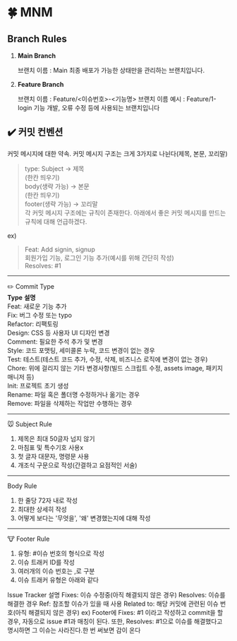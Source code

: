 # 🍀 MNM

## **Branch Rules**

1. **Main Branch**
    
    브랜치 이름 : Main 최종 배포가 가능한 상태만을 관리하는 브랜치입니다.
    
2. **Feature Branch**
    
    브랜치 이름 : Feature/<이슈번호>-<기능명> 브랜치 이름 예시 : Feature/1-login 기능 개발, 오류 수정 등에 사용되는 브랜치입니다

## ✔️ 커밋 컨벤션
커밋 메시지에 대한 약속.
커밋 메시지 구조는 크게 3가지로 나뉜다(제목, 본문, 꼬리말)

>type: Subject -> 제목  
(한칸 띄우기)  
body(생략 가능) -> 본문  
(한칸 띄우기)  
footer(생략 가능) -> 꼬리말  
각 커밋 메시지 구조에는 규칙이 존재한다.
아래에서 좋은 커밋 메시지를 만드는 규칙에 대해 언급하겠다.

ex)
>Feat: Add signin, signup <br>
회원가입 기능, 로그인 기능 추가(예시를 위해 간단히 작성)  
Resolves: #1

------------------

✏️ Commit Type<br>
**Type**	**설명**<br>
Feat:	새로운 기능 추가 <br>
Fix:	버그 수정 또는 typo <br>
Refactor:	리팩토링 <br>
Design:	CSS 등 사용자 UI 디자인 변경 <br>
Comment:	필요한 주석 추가 및 변경<br>
Style:	코드 포맷팅, 세미콜론 누락, 코드 변경이 없는 경우<br>
Test:	테스트(테스트 코드 추가, 수정, 삭제, 비즈니스 로직에 변경이 없는 경우)<br>
Chore:	위에 걸리지 않는 기타 변경사항(빌드 스크립트 수정, assets image, 패키지 매니저 등)<br>
Init:	프로젝트 초기 생성<br>
Rename:	파일 혹은 폴더명 수정하거나 옮기는 경우<br>
Remove:	파일을 삭제하는 작업만 수행하는 경우<br>

------------------

🐭 Subject Rule
1. 제목은 최대 50글자 넘지 않기
2. 마침표 및 특수기호 사용x
3. 첫 글자 대문자, 명령문 사용
4. 개조식 구문으로 작성(간결하고 요점적인 서술)

------------------

Body Rule
1. 한 줄당 72자 내로 작성
2. 최대한 상세히 작성
3. 어떻게 보다는 '무엇을', '왜' 변경했는지에 대해 작성

------------------

🐮 Footer Rule
1. 유형: #이슈 번호의 형식으로 작성
2. 이슈 트래커 ID를 작성
3. 여러개의 이슈 번호는 ,로 구분
4. 이슈 트래커 유형은 아래와 같다

Issue Tracker	설명
Fixes:	이슈 수정중(아직 해결되지 않은 경우)
Resolves:	이슈를 해결한 경우
Ref:	참조할 이슈가 있을 때 사용
Related to:	해당 커밋에 관련된 이슈 번호(아직 해결되지 않은 경우)
ex) Footer에 Fixes: #1 이라고 작성하고 commit을 할 경우, 자동으로 issue #1과 매칭이 된다.
또한, Resolves: #1으로 이슈를 해결했다고 명시하면 그 이슈는 사라진다.한 번 써보면 감이 온다

